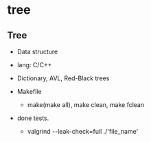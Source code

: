# tree
## Tree
- Data structure
- lang: C/C++
- Dictionary, AVL, Red-Black trees
- Makefile
  - make(make all), make clean, make fclean

- done tests.
  - valgrind --leak-check=full ./'file_name'
